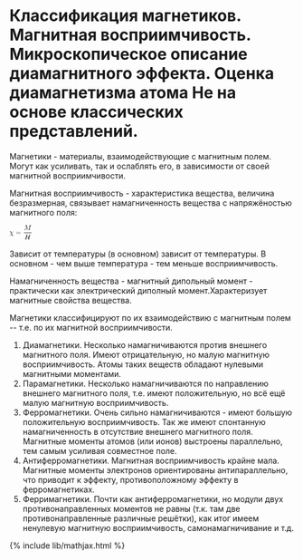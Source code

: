 # Классификация магнетиков. Магнитная восприимчивость. Микроскопическое описание диамагнитного эффекта. Оценка диамагнетизма атома Не на основе классических представлений.

Магнетики - материалы, взаимодействующие с магнитным полем. Могут как усиливать, так и ослаблять его, в зависимости от своей магнитной восприимчивости. 

Магнитная восприимчивость - характеристика вещества, величина безразмерная, связывает намагниченность вещества с напряжёностью магнитного поля:

<img src='resources/mag_vospr.png' height="25"/>

Зависит от температуры (в основном) зависит от температуры. В основном - чем выше температура - тем меньше восприимчивость.

Намагниченность вещества - магнитный дипольный момент - практически как электрический диполный момент.Характеризует магнитные свойства вещества.

Магнетики классифицируют по их взаимодействию с магнитным полем -- т.е. по их магнитной восприимчивости. 
  1. Диамагнетики. Несколько намагничиваются против внешнего магнитного поля. Имеют отрицательную, но малую магнитную восприимчивость. Атомы таких веществ обладают нулевыми магнитными моментами.
  2. Парамагнетики. Несколько намагничиваются по направлению внешнего магнитного поля, т.е. имеют положительную, но всё ещё малую магнитную восприимчивость.
  3. Ферромагнетики. Очень сильно намагничиваются - имеют большую положительную восприимчивость. Так же имеют спонтанную намагниченность в отсутствие внешнего магнитного поля. Магнитные моменты атомов (или ионов) выстроены параллельно, тем самым усиливая совместное поле.
  4. Антиферромагнетики. Магнитная восприимчивость крайне мала. Магнитные моменты электронов ориентированы антипараллельно, что приводит к эффекту, противоположному эффекту в ферромагнетиках.
  5. Ферримагнетики. Почти как антиферромагнетики, но модули двух противонаправленных моментов не равны  (т.к. там две противонаправленные различные решётки), как итог имеем ненулевую магнитную восприимчивость, самонамагничивание и т.д.

{% include lib/mathjax.html %}

